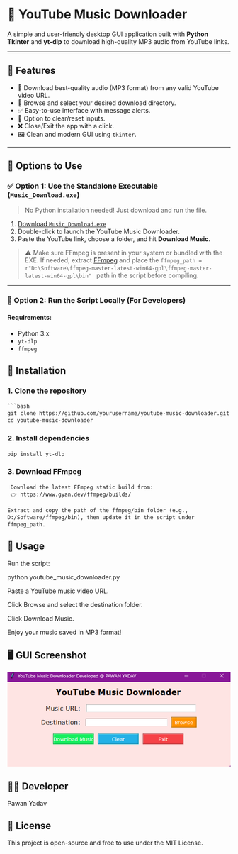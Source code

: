 # 🎵 YouTube Music Downloader

A simple and user-friendly desktop GUI application built with **Python Tkinter** and **yt-dlp** to download high-quality MP3 audio from YouTube links.

---

## 🚀 Features

- 🎯 Download best-quality audio (MP3 format) from any valid YouTube video URL.
- 📁 Browse and select your desired download directory.
- ✅ Easy-to-use interface with message alerts.
- 🔁 Option to clear/reset inputs.
- ❌ Close/Exit the app with a click.
- 🖼️ Clean and modern GUI using `tkinter`.

---

## 📂 Options to Use

### ✅ Option 1: Use the Standalone Executable (`Music_Download.exe`)

> No Python installation needed! Just download and run the file.

1. [Download `Music_Download.exe`](./Music_Download.exe)
2. Double-click to launch the YouTube Music Downloader.
3. Paste the YouTube link, choose a folder, and hit **Download Music**.

> ⚠️ Make sure FFmpeg is present in your system or bundled with the EXE. If needed, extract [FFmpeg](https://www.ffmpeg.org/download.html) and place the `ffmpeg_path = r"D:\Software\ffmpeg-master-latest-win64-gpl\ffmpeg-master-latest-win64-gpl\bin"
` path in the script before compiling.

---

### 🐍 Option 2: Run the Script Locally (For Developers)

#### Requirements:

- Python 3.x  
- `yt-dlp`  
- `ffmpeg`

## 🔧 Installation

### 1. Clone the repository
    ```bash
    git clone https://github.com/yourusername/youtube-music-downloader.git
    cd youtube-music-downloader

### 2. Install dependencies

    pip install yt-dlp

### 3. Download FFmpeg
     Download the latest FFmpeg static build from:
     👉 https://www.gyan.dev/ffmpeg/builds/

    Extract and copy the path of the ffmpeg/bin folder (e.g., D:/Software/ffmpeg/bin), then update it in the script under ffmpeg_path.

## 🧠 Usage
Run the script:

python youtube_music_downloader.py

Paste a YouTube music video URL.

Click Browse and select the destination folder.

Click Download Music.

Enjoy your music saved in MP3 format!

## 🖥️ GUI Screenshot
![GUI Calendar Screenshot](screenshot.png)

## 🧑‍💻 Developer

Pawan Yadav


## 📜 License


This project is open-source and free to use under the MIT License.

